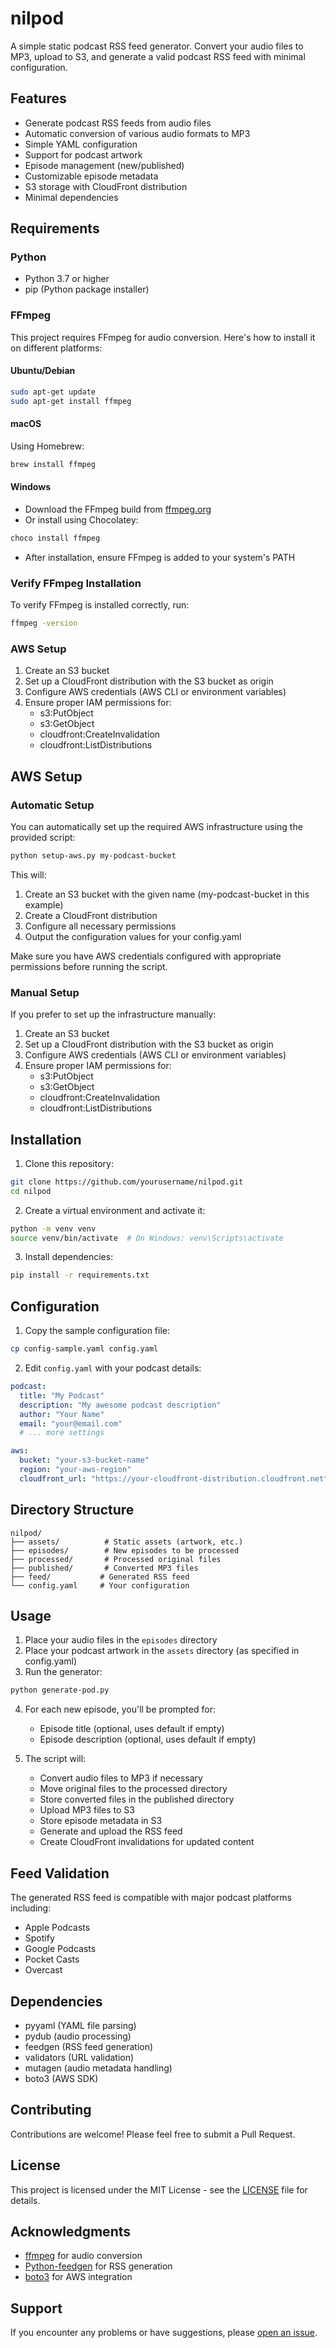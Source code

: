 # nilpod

A simple static podcast RSS feed generator. Convert your audio files to MP3, upload to S3, and generate a valid podcast RSS feed with minimal configuration.

## Features

- Generate podcast RSS feeds from audio files
- Automatic conversion of various audio formats to MP3
- Simple YAML configuration
- Support for podcast artwork
- Episode management (new/published)
- Customizable episode metadata
- S3 storage with CloudFront distribution
- Minimal dependencies

## Requirements

### Python
- Python 3.7 or higher
- pip (Python package installer)

### FFmpeg
This project requires FFmpeg for audio conversion. Here's how to install it on different platforms:

#### Ubuntu/Debian
```bash
sudo apt-get update
sudo apt-get install ffmpeg
```

#### macOS
Using Homebrew:
```bash
brew install ffmpeg
```

#### Windows
- Download the FFmpeg build from [ffmpeg.org](https://ffmpeg.org/download.html)
- Or install using Chocolatey:
```bash
choco install ffmpeg
```
- After installation, ensure FFmpeg is added to your system's PATH

### Verify FFmpeg Installation
To verify FFmpeg is installed correctly, run:
```bash
ffmpeg -version
```

### AWS Setup
1. Create an S3 bucket
2. Set up a CloudFront distribution with the S3 bucket as origin
3. Configure AWS credentials (AWS CLI or environment variables)
4. Ensure proper IAM permissions for:
   - s3:PutObject
   - s3:GetObject
   - cloudfront:CreateInvalidation
   - cloudfront:ListDistributions

## AWS Setup

### Automatic Setup
You can automatically set up the required AWS infrastructure using the provided script:

```bash
python setup-aws.py my-podcast-bucket
```

This will:
1. Create an S3 bucket with the given name (my-podcast-bucket in this example)
2. Create a CloudFront distribution
3. Configure all necessary permissions
4. Output the configuration values for your config.yaml

Make sure you have AWS credentials configured with appropriate permissions before running the script.

### Manual Setup
If you prefer to set up the infrastructure manually:
1. Create an S3 bucket
2. Set up a CloudFront distribution with the S3 bucket as origin
3. Configure AWS credentials (AWS CLI or environment variables)
4. Ensure proper IAM permissions for:
   - s3:PutObject
   - s3:GetObject
   - cloudfront:CreateInvalidation
   - cloudfront:ListDistributions


## Installation

1. Clone this repository:
```bash
git clone https://github.com/yourusername/nilpod.git
cd nilpod
```

2. Create a virtual environment and activate it:
```bash
python -m venv venv
source venv/bin/activate  # On Windows: venv\Scripts\activate
```

3. Install dependencies:
```bash
pip install -r requirements.txt
```

## Configuration

1. Copy the sample configuration file:
```bash
cp config-sample.yaml config.yaml
```

2. Edit `config.yaml` with your podcast details:
```yaml
podcast:
  title: "My Podcast"
  description: "My awesome podcast description"
  author: "Your Name"
  email: "your@email.com"
  # ... more settings

aws:
  bucket: "your-s3-bucket-name"
  region: "your-aws-region"
  cloudfront_url: "https://your-cloudfront-distribution.cloudfront.net"
```

## Directory Structure

```
nilpod/
├── assets/          # Static assets (artwork, etc.)
├── episodes/        # New episodes to be processed
├── processed/       # Processed original files
├── published/       # Converted MP3 files
├── feed/           # Generated RSS feed
└── config.yaml     # Your configuration
```

## Usage

1. Place your audio files in the `episodes` directory
2. Place your podcast artwork in the `assets` directory (as specified in config.yaml)
3. Run the generator:
```bash
python generate-pod.py
```

4. For each new episode, you'll be prompted for:
   - Episode title (optional, uses default if empty)
   - Episode description (optional, uses default if empty)

5. The script will:
   - Convert audio files to MP3 if necessary
   - Move original files to the processed directory
   - Store converted files in the published directory
   - Upload MP3 files to S3
   - Store episode metadata in S3
   - Generate and upload the RSS feed
   - Create CloudFront invalidations for updated content

## Feed Validation

The generated RSS feed is compatible with major podcast platforms including:
- Apple Podcasts
- Spotify
- Google Podcasts
- Pocket Casts
- Overcast

## Dependencies

- pyyaml (YAML file parsing)
- pydub (audio processing)
- feedgen (RSS feed generation)
- validators (URL validation)
- mutagen (audio metadata handling)
- boto3 (AWS SDK)

## Contributing

Contributions are welcome! Please feel free to submit a Pull Request.

## License

This project is licensed under the MIT License - see the [LICENSE](LICENSE) file for details.

## Acknowledgments

- [ffmpeg](https://ffmpeg.org/) for audio conversion
- [Python-feedgen](https://github.com/lkiesow/python-feedgen) for RSS generation
- [boto3](https://boto3.amazonaws.com/v1/documentation/api/latest/index.html) for AWS integration

## Support

If you encounter any problems or have suggestions, please [open an issue](https://github.com/yourusername/nilpod/issues).
